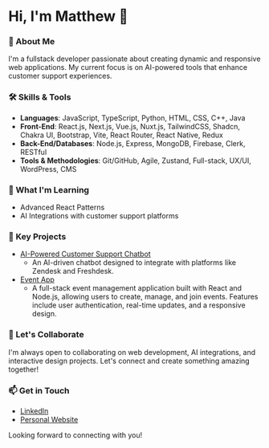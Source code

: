# Hi, I'm Matthew 👋

### 🚀 About Me
I'm a fullstack developer passionate about creating dynamic and responsive web applications. My current focus is on AI-powered tools that enhance customer support experiences.

### 🛠️ Skills & Tools
- **Languages**: JavaScript, TypeScript, Python, HTML, CSS, C++, Java
- **Front-End**: React.js, Next.js, Vue.js, Nuxt.js, TailwindCSS, Shadcn, Chakra UI, Bootstrap, Vite, React Router, React Native, Redux
- **Back-End/Databases**: Node.js, Express, MongoDB, Firebase, Clerk, RESTful
- **Tools & Methodologies**: Git/GitHub, Agile, Zustand, Full-stack, UX/UI, WordPress, CMS

### 🌱 What I'm Learning
- Advanced React Patterns
- AI Integrations with customer support platforms

### 📝 Key Projects
- [AI-Powered Customer Support Chatbot](https://github.com/mibernard/customer-support-chatbot)
  - An AI-driven chatbot designed to integrate with platforms like Zendesk and Freshdesk.
- [Event App](https://github.com/mibernard/event-app)
  - A full-stack event management application built with React and Node.js, allowing users to create, manage, and join events. Features include user authentication, real-time updates, and a responsive design.

### 🤝 Let's Collaborate
I'm always open to collaborating on web development, AI integrations, and interactive design projects. Let's connect and create something amazing together!

### 📫 Get in Touch
- [LinkedIn](https://www.linkedin.com/in/matthewbernard)
- [Personal Website](https://matthewbernard.dev)

Looking forward to connecting with you!
